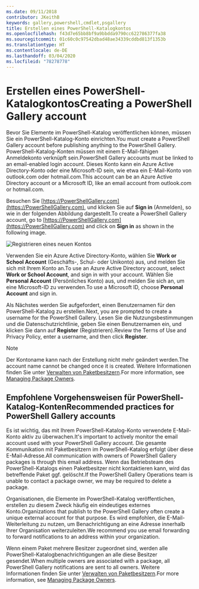 ```yaml
---
ms.date: 09/11/2018
contributor: JKeithB
keywords: gallery,powershell,cmdlet,psgallery
title: Erstellen eines PowerShell-Katalogkontos
ms.openlocfilehash: f43d7e65bb8bf9a9bbdda9790cc622786377fa38
ms.sourcegitcommit: 01c60c0c97542dbad48ae34339cddbd813f1353b
ms.translationtype: HT
ms.contentlocale: de-DE
ms.lasthandoff: 03/04/2020
ms.locfileid: "78278778"
---
```

# <a name="creating-a-powershell-gallery-account"></a><span data-ttu-id="9e071-103">Erstellen eines PowerShell-Katalogkontos</span><span class="sxs-lookup"><span data-stu-id="9e071-103">Creating a PowerShell Gallery account</span></span>

<span data-ttu-id="9e071-104">Bevor Sie Elemente im PowerShell-Katalog veröffentlichen können, müssen Sie ein PowerShell-Katalog-Konto einrichten.</span><span class="sxs-lookup"><span data-stu-id="9e071-104">You must create a PowerShell Gallery account before publishing anything to the PowerShell Gallery.</span></span>
<span data-ttu-id="9e071-105">PowerShell-Katalog-Konten müssen mit einem E-Mail-fähigen Anmeldekonto verknüpft sein.</span><span class="sxs-lookup"><span data-stu-id="9e071-105">PowerShell Gallery accounts must be linked to an email-enabled login account.</span></span> <span data-ttu-id="9e071-106">Dieses Konto kann ein Azure Active Directory-Konto oder eine Microsoft-ID sein, wie etwa ein E-Mail-Konto von outlook.com oder hotmail.com.</span><span class="sxs-lookup"><span data-stu-id="9e071-106">This account can be an Azure Active Directory account or a Microsoft ID, like an email account from outlook.com or hotmail.com.</span></span>

<span data-ttu-id="9e071-107">Besuchen Sie [https://PowerShellGallery.com](https://PowerShellGallery.com), und klicken Sie auf **Sign in** (Anmelden), so wie in der folgenden Abbildung dargestellt.</span><span class="sxs-lookup"><span data-stu-id="9e071-107">To create a PowerShell Gallery account, go to [https://PowerShellGallery.com](https://PowerShellGallery.com) and click on **Sign in** as shown in the following image.</span></span>

![Registrieren eines neuen Kontos](media/creating-an-account/CreateAccount-Register.png)

<span data-ttu-id="9e071-109">Verwenden Sie ein Azure Active Directory-Konto, wählen Sie **Work or School Account** (Geschäfts-, Schul- oder Unikonto) aus, und melden Sie sich mit Ihrem Konto an.</span><span class="sxs-lookup"><span data-stu-id="9e071-109">To use an Azure Active Directory account, select **Work or School Account**, and sign in with your account.</span></span> <span data-ttu-id="9e071-110">Wählen Sie **Personal Account** (Persönliches Konto) aus, und melden Sie sich an, um eine Microsoft-ID zu verwenden.</span><span class="sxs-lookup"><span data-stu-id="9e071-110">To use a Microsoft ID, choose **Personal Account** and sign in.</span></span>

<span data-ttu-id="9e071-111">Als Nächstes werden Sie aufgefordert, einen Benutzernamen für den PowerShell-Katalog zu erstellen.</span><span class="sxs-lookup"><span data-stu-id="9e071-111">Next, you are prompted to create a username for the PowerShell Gallery.</span></span> <span data-ttu-id="9e071-112">Lesen Sie die Nutzungsbestimmungen und die Datenschutzrichtlinie, geben Sie einen Benutzernamen ein, und klicken Sie dann auf **Register** (Registrieren).</span><span class="sxs-lookup"><span data-stu-id="9e071-112">Review the Terms of Use and Privacy Policy, enter a username, and then click **Register**.</span></span>

> [!NOTE]
> <span data-ttu-id="9e071-113">Der Kontoname kann nach der Erstellung nicht mehr geändert werden.</span><span class="sxs-lookup"><span data-stu-id="9e071-113">The account name cannot be changed once it is created.</span></span> <span data-ttu-id="9e071-114">Weitere Informationen finden Sie unter [Verwalten von Paketbesitzern](managing-package-owners.md).</span><span class="sxs-lookup"><span data-stu-id="9e071-114">For more information, see [Managing Package Owners](managing-package-owners.md).</span></span>

## <a name="recommended-practices-for-powershell-gallery-accounts"></a><span data-ttu-id="9e071-115">Empfohlene Vorgehensweisen für PowerShell-Katalog-Konten</span><span class="sxs-lookup"><span data-stu-id="9e071-115">Recommended practices for PowerShell Gallery accounts</span></span>

<span data-ttu-id="9e071-116">Es ist wichtig, das mit Ihrem PowerShell-Katalog-Konto verwendete E-Mail-Konto aktiv zu überwachen.</span><span class="sxs-lookup"><span data-stu-id="9e071-116">It's important to actively monitor the email account used with your PowerShell Gallery account.</span></span> <span data-ttu-id="9e071-117">Die gesamte Kommunikation mit Paketbesitzern im PowerShell-Katalog erfolgt über diese E-Mail-Adresse.</span><span class="sxs-lookup"><span data-stu-id="9e071-117">All communication with owners of PowerShell Gallery packages is through this email address.</span></span> <span data-ttu-id="9e071-118">Wenn das Betriebsteam des PowerShell-Katalogs einen Paketbesitzer nicht kontaktieren kann, wird das betreffende Paket ggf. gelöscht.</span><span class="sxs-lookup"><span data-stu-id="9e071-118">If the PowerShell Gallery Operations team is unable to contact a package owner, we may be required to delete a package.</span></span>

<span data-ttu-id="9e071-119">Organisationen, die Elemente im PowerShell-Katalog veröffentlichen, erstellen zu diesem Zweck häufig ein eindeutiges externes Konto.</span><span class="sxs-lookup"><span data-stu-id="9e071-119">Organizations that publish to the PowerShell Gallery often create a unique external account for that purpose.</span></span> <span data-ttu-id="9e071-120">Es wird empfohlen, die E-Mail-Weiterleitung zu nutzen, um Benachrichtigung an eine Adresse innerhalb Ihrer Organisation weiterzuleiten.</span><span class="sxs-lookup"><span data-stu-id="9e071-120">We recommend you use email forwarding to forward notifications to an address within your organization.</span></span>

<span data-ttu-id="9e071-121">Wenn einem Paket mehrere Besitzer zugeordnet sind, werden alle PowerShell-Katalogbenachrichtigungen an alle diese Besitzer gesendet.</span><span class="sxs-lookup"><span data-stu-id="9e071-121">When multiple owners are associated with a package, all PowerShell Gallery notifications are sent to all owners.</span></span> <span data-ttu-id="9e071-122">Weitere Informationen finden Sie unter [Verwalten von Paketbesitzern](managing-package-owners.md).</span><span class="sxs-lookup"><span data-stu-id="9e071-122">For more information, see [Managing Package Owners](managing-package-owners.md).</span></span>
